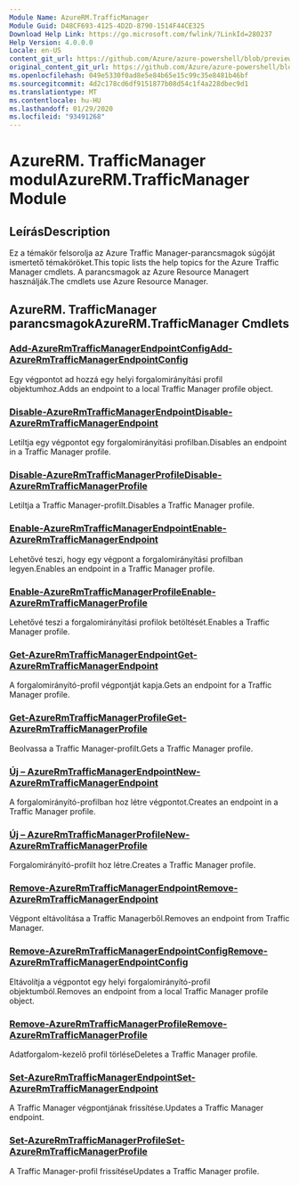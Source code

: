 ```yaml
---
Module Name: AzureRM.TrafficManager
Module Guid: D48CF693-4125-4D2D-8790-1514F44CE325
Download Help Link: https://go.microsoft.com/fwlink/?LinkId=280237
Help Version: 4.0.0.0
Locale: en-US
content_git_url: https://github.com/Azure/azure-powershell/blob/preview/src/ResourceManager/TrafficManager/Commands.TrafficManager2/help/AzureRM.TrafficManager.md
original_content_git_url: https://github.com/Azure/azure-powershell/blob/preview/src/ResourceManager/TrafficManager/Commands.TrafficManager2/help/AzureRM.TrafficManager.md
ms.openlocfilehash: 049e5330f0ad8e5e84b65e15c99c35e8481b46bf
ms.sourcegitcommit: 4d2c178cd6df9151877b08d54c1f4a228dbec9d1
ms.translationtype: MT
ms.contentlocale: hu-HU
ms.lasthandoff: 01/29/2020
ms.locfileid: "93491268"
---
```

# <span data-ttu-id="fe86f-101">AzureRM. TrafficManager modul</span><span class="sxs-lookup"><span data-stu-id="fe86f-101">AzureRM.TrafficManager Module</span></span>
## <span data-ttu-id="fe86f-102">Leírás</span><span class="sxs-lookup"><span data-stu-id="fe86f-102">Description</span></span>
<span data-ttu-id="fe86f-103">Ez a témakör felsorolja az Azure Traffic Manager-parancsmagok súgóját ismertető témaköröket.</span><span class="sxs-lookup"><span data-stu-id="fe86f-103">This topic lists the help topics for the Azure Traffic Manager cmdlets.</span></span> <span data-ttu-id="fe86f-104">A parancsmagok az Azure Resource Managert használják.</span><span class="sxs-lookup"><span data-stu-id="fe86f-104">The cmdlets use Azure Resource Manager.</span></span>

## <span data-ttu-id="fe86f-105">AzureRM. TrafficManager parancsmagok</span><span class="sxs-lookup"><span data-stu-id="fe86f-105">AzureRM.TrafficManager Cmdlets</span></span>
### [<span data-ttu-id="fe86f-106">Add-AzureRmTrafficManagerEndpointConfig</span><span class="sxs-lookup"><span data-stu-id="fe86f-106">Add-AzureRmTrafficManagerEndpointConfig</span></span>](Add-AzureRmTrafficManagerEndpointConfig.md)
<span data-ttu-id="fe86f-107">Egy végpontot ad hozzá egy helyi forgalomirányítási profil objektumhoz.</span><span class="sxs-lookup"><span data-stu-id="fe86f-107">Adds an endpoint to a local Traffic Manager profile object.</span></span>

### [<span data-ttu-id="fe86f-108">Disable-AzureRmTrafficManagerEndpoint</span><span class="sxs-lookup"><span data-stu-id="fe86f-108">Disable-AzureRmTrafficManagerEndpoint</span></span>](Disable-AzureRmTrafficManagerEndpoint.md)
<span data-ttu-id="fe86f-109">Letiltja egy végpontot egy forgalomirányítási profilban.</span><span class="sxs-lookup"><span data-stu-id="fe86f-109">Disables an endpoint in a Traffic Manager profile.</span></span>

### [<span data-ttu-id="fe86f-110">Disable-AzureRmTrafficManagerProfile</span><span class="sxs-lookup"><span data-stu-id="fe86f-110">Disable-AzureRmTrafficManagerProfile</span></span>](Disable-AzureRmTrafficManagerProfile.md)
<span data-ttu-id="fe86f-111">Letiltja a Traffic Manager-profilt.</span><span class="sxs-lookup"><span data-stu-id="fe86f-111">Disables a Traffic Manager profile.</span></span>

### [<span data-ttu-id="fe86f-112">Enable-AzureRmTrafficManagerEndpoint</span><span class="sxs-lookup"><span data-stu-id="fe86f-112">Enable-AzureRmTrafficManagerEndpoint</span></span>](Enable-AzureRmTrafficManagerEndpoint.md)
<span data-ttu-id="fe86f-113">Lehetővé teszi, hogy egy végpont a forgalomirányítási profilban legyen.</span><span class="sxs-lookup"><span data-stu-id="fe86f-113">Enables an endpoint in a Traffic Manager profile.</span></span>

### [<span data-ttu-id="fe86f-114">Enable-AzureRmTrafficManagerProfile</span><span class="sxs-lookup"><span data-stu-id="fe86f-114">Enable-AzureRmTrafficManagerProfile</span></span>](Enable-AzureRmTrafficManagerProfile.md)
<span data-ttu-id="fe86f-115">Lehetővé teszi a forgalomirányítási profilok betöltését.</span><span class="sxs-lookup"><span data-stu-id="fe86f-115">Enables a Traffic Manager profile.</span></span>

### [<span data-ttu-id="fe86f-116">Get-AzureRmTrafficManagerEndpoint</span><span class="sxs-lookup"><span data-stu-id="fe86f-116">Get-AzureRmTrafficManagerEndpoint</span></span>](Get-AzureRmTrafficManagerEndpoint.md)
<span data-ttu-id="fe86f-117">A forgalomirányító-profil végpontját kapja.</span><span class="sxs-lookup"><span data-stu-id="fe86f-117">Gets an endpoint for a Traffic Manager profile.</span></span>

### [<span data-ttu-id="fe86f-118">Get-AzureRmTrafficManagerProfile</span><span class="sxs-lookup"><span data-stu-id="fe86f-118">Get-AzureRmTrafficManagerProfile</span></span>](Get-AzureRmTrafficManagerProfile.md)
<span data-ttu-id="fe86f-119">Beolvassa a Traffic Manager-profilt.</span><span class="sxs-lookup"><span data-stu-id="fe86f-119">Gets a Traffic Manager profile.</span></span>

### [<span data-ttu-id="fe86f-120">Új – AzureRmTrafficManagerEndpoint</span><span class="sxs-lookup"><span data-stu-id="fe86f-120">New-AzureRmTrafficManagerEndpoint</span></span>](New-AzureRmTrafficManagerEndpoint.md)
<span data-ttu-id="fe86f-121">A forgalomirányító-profilban hoz létre végpontot.</span><span class="sxs-lookup"><span data-stu-id="fe86f-121">Creates an endpoint in a Traffic Manager profile.</span></span>

### [<span data-ttu-id="fe86f-122">Új – AzureRmTrafficManagerProfile</span><span class="sxs-lookup"><span data-stu-id="fe86f-122">New-AzureRmTrafficManagerProfile</span></span>](New-AzureRmTrafficManagerProfile.md)
<span data-ttu-id="fe86f-123">Forgalomirányító-profilt hoz létre.</span><span class="sxs-lookup"><span data-stu-id="fe86f-123">Creates a Traffic Manager profile.</span></span>

### [<span data-ttu-id="fe86f-124">Remove-AzureRmTrafficManagerEndpoint</span><span class="sxs-lookup"><span data-stu-id="fe86f-124">Remove-AzureRmTrafficManagerEndpoint</span></span>](Remove-AzureRmTrafficManagerEndpoint.md)
<span data-ttu-id="fe86f-125">Végpont eltávolítása a Traffic Managerből.</span><span class="sxs-lookup"><span data-stu-id="fe86f-125">Removes an endpoint from Traffic Manager.</span></span>

### [<span data-ttu-id="fe86f-126">Remove-AzureRmTrafficManagerEndpointConfig</span><span class="sxs-lookup"><span data-stu-id="fe86f-126">Remove-AzureRmTrafficManagerEndpointConfig</span></span>](Remove-AzureRmTrafficManagerEndpointConfig.md)
<span data-ttu-id="fe86f-127">Eltávolítja a végpontot egy helyi forgalomirányító-profil objektumból.</span><span class="sxs-lookup"><span data-stu-id="fe86f-127">Removes an endpoint from a local Traffic Manager profile object.</span></span>

### [<span data-ttu-id="fe86f-128">Remove-AzureRmTrafficManagerProfile</span><span class="sxs-lookup"><span data-stu-id="fe86f-128">Remove-AzureRmTrafficManagerProfile</span></span>](Remove-AzureRmTrafficManagerProfile.md)
<span data-ttu-id="fe86f-129">Adatforgalom-kezelő profil törlése</span><span class="sxs-lookup"><span data-stu-id="fe86f-129">Deletes a Traffic Manager profile.</span></span>

### [<span data-ttu-id="fe86f-130">Set-AzureRmTrafficManagerEndpoint</span><span class="sxs-lookup"><span data-stu-id="fe86f-130">Set-AzureRmTrafficManagerEndpoint</span></span>](Set-AzureRmTrafficManagerEndpoint.md)
<span data-ttu-id="fe86f-131">A Traffic Manager végpontjának frissítése.</span><span class="sxs-lookup"><span data-stu-id="fe86f-131">Updates a Traffic Manager endpoint.</span></span>

### [<span data-ttu-id="fe86f-132">Set-AzureRmTrafficManagerProfile</span><span class="sxs-lookup"><span data-stu-id="fe86f-132">Set-AzureRmTrafficManagerProfile</span></span>](Set-AzureRmTrafficManagerProfile.md)
<span data-ttu-id="fe86f-133">A Traffic Manager-profil frissítése</span><span class="sxs-lookup"><span data-stu-id="fe86f-133">Updates a Traffic Manager profile.</span></span>


